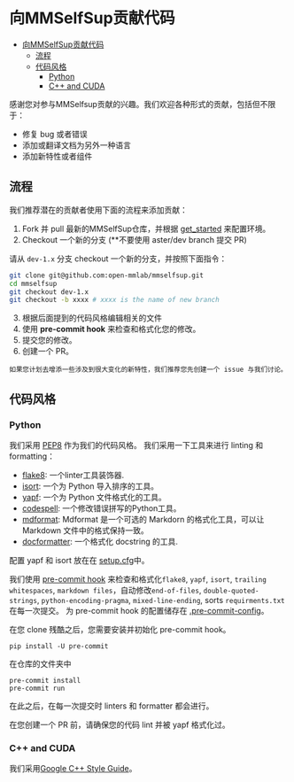 # 向MMSelfSup贡献代码

- [向MMSelfSup贡献代码](#向MMSelfSup贡献代码)
  - [流程](#流程)
  - [代码风格](#代码风格)
    - [Python](#python)
    - [C++ and CUDA](#c-and-cuda)

感谢您对参与MMSelfsup贡献的兴趣。我们欢迎各种形式的贡献，包括但不限于：

- 修复 bug 或者错误
- 添加或翻译文档为另外一种语言
- 添加新特性或者组件

## 流程
我们推荐潜在的贡献者使用下面的流程来添加贡献：

1. Fork 并 pull 最新的MMSelfSup仓库，并根据 [get_started](../get_started.md) 来配置环境。
2. Checkout 一个新的分支 (**不要使用 aster/dev branch 提交 PR)

请从 `dev-1.x` 分支 checkout 一个新的分支，并按照下面指令：

```bash
git clone git@github.com:open-mmlab/mmselfsup.git
cd mmselfsup
git checkout dev-1.x
git checkout -b xxxx # xxxx is the name of new branch
```

3. 根据后面提到的代码风格编辑相关的文件
4. 使用 **pre-commit hook** 来检查和格式化您的修改。
5. 提交您的修改。
6. 创建一个 PR。

```{note}
如果您计划去增添一些涉及到很大变化的新特性，我们推荐您先创建一个 issue 与我们讨论。
```

## 代码风格

### Python

我们采用 [PEP8](https://www.python.org/dev/peps/pep-0008/) 作为我们的代码风格。
我们采用一下工具来进行 linting 和 formatting：

- [flake8](https://github.com/PyCQA/flake8): 一个linter工具装饰器.
- [isort](https://github.com/timothycrosley/isort): 一个为 Python 导入排序的工具。
- [yapf](https://github.com/google/yapf): 一个为 Python 文件格式化的工具。 
- [codespell](https://github.com/codespell-project/codespell): 一个修改错误拼写的Python工具。
- [mdformat](https://github.com/executablebooks/mdformat): Mdformat 是一个可选的 Markdorn 的格式化工具，可以让 Markdown 文件中的格式保持一致。
- [docformatter](https://github.com/myint/docformatter): 一个格式化 docstring 的工具.

配置 yapf 和 isort 放在在 [setup.cfg](./setup.cfg)中。

我们使用 [pre-commit hook](https://pre-commit.com/) 来检查和格式化`flake8`, `yapf`, `isort`, `trailing whitespaces`, `markdown files`，自动修改`end-of-files`, `double-quoted-strings`, `python-encoding-pragma`, `mixed-line-ending`, sorts `requirments.txt` 在每一次提交。
为 pre-commit hook 的配置储存在 [.pre-commit-config](./.pre-commit-config.yaml)。

在您 clone 残酷之后，您需要安装并初始化 pre-commit hook。


```shell
pip install -U pre-commit
```

在仓库的文件夹中

```shell
pre-commit install
pre-commit run
```

在此之后，在每一次提交时 linters 和 formatter 都会进行。

在您创建一个 PR 前，请确保您的代码 lint 并被 yapf 格式化过。

### C++ and CUDA

我们采用[Google C++ Style Guide](https://google.github.io/styleguide/cppguide.html)。

